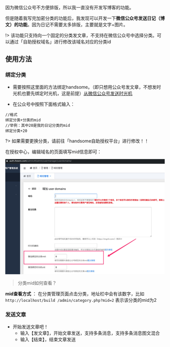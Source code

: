 因为微信公众号不方便排版，所以我一直没有开发写博客的功能。

但是随着我写完加密分类的功能后，我发现可以开发一下**微信公众号发送日记（博文）的功能**。因为日记不需要太多排版，主要就是文字+图片。


!> 该功能只支持向一个固定的分类发文章，不支持在微信公众号中选择分类。可以通过「自助授权域名」进行修改该域名对应的分类id

## 使用方法

### 绑定分类
* 需要按照这里面的方法绑定handsome。（即只想用公众号发文章，不想发时光机也要先绑定时光机，这是前提）[从微信公众号发送时光机](./wechat)

* 在公众号中按照下面格式输入：

```
//格式
绑定分类+分类的mid
//举例：其中20是我的日记分类的mid
绑定分类+20
```

?> 如果需要更换分类，请前往「handsome自助授权平台」进行修改！！

在授权中心，编辑域名的页面填写mid信息即可：

![](media/15686782440625.jpg ':size=500')


> 分类mid如何查看？

**mid查看方式** ： 在分类管理页面点击分类，地址栏中会有该数字，比如`http://localhost/build /admin/category.php?mid=2` 表示该分类的mid为2


### 发送文章

* 开始发送文章吧！
    * 输入【发文章】，开始文章发送，支持多条消息，支持多条消息图文混合
    * 输入【结束】，结束文章发送


